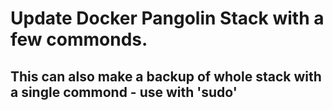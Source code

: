 # Update Docker Pangolin Stack with a few commonds.

## This can also make a backup of whole stack with a single commond - use with 'sudo'

